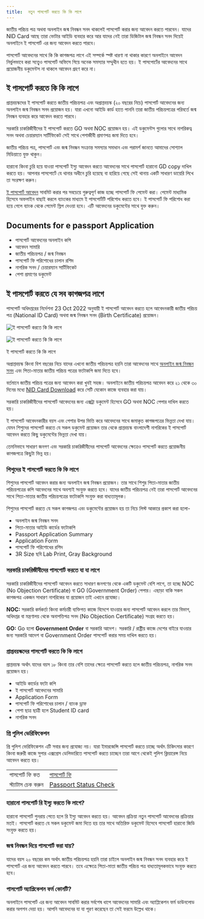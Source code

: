 ```yaml
---
title:  নতুন পাসপোর্ট করতে কি কি লাগে
---
```

জাতীয় পরিচয় পত্র অথবা অনলাইন জন্ম নিবন্ধন সনদ থাকলেই পাসপোর্ট করার জন্য আবেদন করতে পারবেন। যাদের NID Card আছে তারা ভোটার আইডি ব্যবহার করে আর যাদের নেই তারা ডিজিটাল জন্ম নিবন্ধন সনদ দিয়েই অনলাইনে ই পাসপোর্ট এর জন্য আবেদন করতে পারবে।

পাসপোর্ট আবেদনের সাথে কি কি কাগজপত্র লাগে এই সম্পর্কে স্পষ্ট ধারণা না থাকার কারণে অনলাইনে আবেদন নির্ভুলভাবে করা সত্ত্বেও পাসপোর্ট অফিসে গিয়ে অনেক সমস্যার সম্মুখীন হতে হয়। ই পাসপোর্টের আবেদনের সাথে প্রয়োজনীয় ডকুমেন্টস না থাকলে আবেদন গ্রহণ করে না।

## ই পাসপোর্ট করতে কি কি লাগে

প্রাপ্তবয়স্কদের ই পাসপোর্ট করতে জাতীয় পরিচয়পত্র এবং অপ্রাপ্তবয়স্ক (২০ বছরের নিচে) পাসপোর্ট আবেদনের জন্য অনলাইন জন্ম নিবন্ধন সনদ প্রয়োজন হয়। যারা এখনো আইডি কার্ড হাতে পাননি তারা জাতীয় পরিচয়পত্রের পরিবর্তে জন্ম নিবন্ধন ব্যবহার করে আবেদন করতে পারবে।

সরকারি চাকরিজীবীদের ই পাসপোর্ট করতে GO অথবা NOC প্রয়োজন হয়। এই ডকুমেন্টস গুলোর সাথে নাগরিকত্ব সনদ অথবা চেয়ারম্যান সার্টিফিকেট সেই সাথে পেশাজীবী প্রমাণপত্র জমা দিতে হবে।

জাতীয় পরিচয় পত্র, পাসপোর্ট এবং জন্ম নিবন্ধন সংক্রান্ত সমস্যার সমাধান এবং পরামর্শ জানতে আমাদের সোশ্যাল মিডিয়াতে যুক্ত থাকুন।

হারানো কিংবা চুরি হয়ে যাওয়া পাসপোর্ট ইস্যু আবেদন করতে আবেদনের সাথে পাসপোর্ট হারানো GD copy দাখিল করতে হয়। আপনার পাসপোর্টে যে থানার অধীনে চুরি হয়েছে বা হারিয়ে গেছে সেই থানায় একটি সাধারণ ডায়েরি লিখে তা সংরক্ষণ করুন।

[ই পাসপোর্ট আবেদন](/e-passport-application/) সাবমিট করার পর সবচেয়ে গুরুত্বপূর্ণ কাজ হচ্ছে পাসপোর্ট ফি পেমেন্ট করা। পেমেন্ট মাধ্যমিক হিসেবে অফলাইন বাছাই করলে ব্যাংকের মাধ্যমে ই পাসপোর্টটি পরিশোধ করতে হবে। ই পাসপোর্ট ফি পরিশোধ করা হয়ে গেলে ব্যাংক থেকে পেমেন্ট স্লিপ দেওয়া হবে। এটি আবেদনের ডকুমেন্টের সাথে যুক্ত করুন।

## Documents for e passport Application

*   পাসপোর্ট আবেদনের অনলাইন কপি
*   আবেদন সামারি
*   জাতীয় পরিচয়পত্র / জন্ম নিবন্ধন
*   পাসপোর্ট ফি পরিশোধের চালান রশিদ
*   নাগরিক সনদ / চেয়ারম্যান সার্টিফিকেট
*   পেশা প্রমাণের ডকুমেন্ট

## ই পাসপোর্ট করতে যে সব কাগজপত্র লাগে

পাসপোর্ট অধিদপ্তরের নির্দেশনা 23 Oct 2022 অনুযায়ী ই পাসপোর্ট আবেদন করতে হলে আবেদনকারী জাতীয় পরিচয় পত্র (National ID Card) অথবা জন্ম নিবন্ধন সনদ (Birth Certificate) প্রয়োজন।

![ই পাসপোর্ট করতে কি কি লাগে](https://nidbd.org/wp-content/uploads/2023/05/documents-for-passport-application.jpg)

![ই পাসপোর্ট করতে কি কি লাগে](https://nidbd.org/wp-content/uploads/2023/05/documents-for-passport-application.jpg)

ই পাসপোর্ট করতে কি কি লাগে

অপ্রাপ্তবয়স্ক কিংবা বিশ বছরের নিচে যাদের এখনো জাতীয় পরিচয়পত্র হয়নি তারা আবেদনের সাথে [অনলাইন জন্ম নিবন্ধন সনদ](https://nidbd.org/birth-registration-application/) এবং পিতা-মাতার জাতীয় পরিচয় পত্রের ফটোকপি জমা দিতে হবে।

বর্তমানে জাতীয় পরিচয় পত্রের জন্য আবেদন করা খুবই সহজ। অনলাইনে জাতীয় পরিচয়পত্র আবেদন করে ২১ থেকে ৩০ দিনের মধ্যে [NID Card Download](https://nidbd.org/nid-card-download/) করে সেটি যেকোন কাজে ব্যবহার করা যায়।

সরকারি চাকরিজীবীদের পাসপোর্ট আবেদনের জন্য এক্সট্রা ডকুমেন্ট হিসেবে GO অথবা NOC পেপার দাখিল করতে হয়।

ই পাসপোর্ট আবেদনকারীর বয়স এবং পেশার উপর ভিত্তি করে আবেদনের সাথে জমাকৃত কাগজপত্রের ভিন্নতা দেখা যায়। যেমন শিশুদের পাসপোর্ট করতে যে সকল ডকুমেন্ট প্রয়োজন তার থেকে প্রাপ্তবয়স্ক বাংলাদেশী নাগরিকের ই পাসপোর্ট আবেদন করতে কিছু ডকুমেন্টের ভিন্নতা দেখা যায়।

তেমনিভাবে সাধারণ জনগণ এবং সরকারি চাকরিজীবীদের পাসপোর্ট আবেদনের ক্ষেত্রেও পাসপোর্ট করতে প্রয়োজনীয় কাগজপত্রে কিছুটা ভিন্ন হয়।

### শিশুদের ই পাসপোর্ট করতে কি কি লাগে

শিশুদের পাসপোর্ট আবেদন করার জন্য অনলাইন জন্ম নিবন্ধন প্রয়োজন। তার সাথে শিশুর পিতা-মাতার জাতীয় পরিচয়পত্রের কপি আবেদনের সাথে অবশ্যই সংযুক্ত করতে হবে। যাদের জাতীয় পরিচয়পত্র নেই তারা পাসপোর্ট আবেদনের সাথে পিতা-মাতার জাতীয় পরিচয়পত্রের ফটোকপি সংযুক্ত করা বাধ্যতামূলক।

শিশুদের পাসপোর্ট করতে যে সকল কাগজপত্র এবং ডকুমেন্টের প্রয়োজন হয় তা নিচে লিস্ট আকারে প্রকাশ করা হলো-

*   অনলাইন জন্ম নিবন্ধন সনদ
*   পিতা-মাতার আইডি কার্ডের ফটোকপি
*   Passport Application Summary
*   Application Form
*   পাসপোর্ট ফি পরিশোধের রশিদ
*   3R Size ছবি Lab Print, Gray Background

### সরকারি চাকরিজীবীদের পাসপোর্ট করতে যা যা লাগে

সরকারি চাকরিজীবীদের পাসপোর্ট আবেদন করতে সাধারণ জনগণের থেকে একটি ডকুমেন্ট বেশি লাগে, তা হচ্ছে NOC (No Objection Certificate) বা GO (Government Order) পেপার। এছাড়া বাকি সকল কাগজপত্র একজন সাধারণ নাগরিকের যা প্রয়োজন তাই এখানে প্রযোজ্য।

**NOC:** সরকারি কর্মকর্তা কিংবা কর্মচারী ব্যক্তিগত কাজে বিদেশে যাওয়ার জন্য পাসপোর্ট আবেদন করলে তার বিভাগ, অধিদপ্তর বা মন্ত্রণালয় থেকে অনাপত্তিপত্র সনদ (No Objection Certificate) সংগ্রহ করতে হয়।

**GO:** Go হলো **Government Order** বা সরকারি আদেশ। সরকারি / রাষ্ট্রীয় কাজে দেশের বাইরে যাওয়ার জন্য সরকারি আদেশ বা Government Order পাসপোর্ট করার সময় দাখিল করতে হয়।

### প্রাপ্তবয়স্কদের পাসপোর্ট করতে কি কি লাগে

প্রাপ্তবয়স্ক অর্থাৎ যাদের বয়স ১৮ কিংবা তার বেশি তাদের ক্ষেত্রে পাসপোর্ট করতে হলে জাতীয় পরিচয়পত্র, নাগরিক সনদ প্রয়োজন হয়।

*   আইডি কার্ডের ফটো কপি
*   ই পাসপোর্ট আবেদনের সামারি
*   Application Form
*   পাসপোর্ট ফি পরিশোধের চালান / ব্যাংক ড্রাফ
*   পেশা ছাত্র ছাত্রী হলে Student ID card
*   নাগরিক সনদ

### প্রি পুলিশ ভেরিফিকেশন

প্রি পুলিশ ভেরিফিকেশন এটি সবার জন্য প্রযোজ্য নয়। যারা ইমারজেন্সি পাসপোর্ট করতে চাচ্ছে অর্থাৎ চিকিৎসার কারণে কিংবা জরুরী কাজে সুপার এক্সপ্রেস ডেলিভারিতে পাসপোর্ট করতে চাচ্ছেন তারা আগে থেকেই পুলিশ ক্লিয়ারেন্স নিয়ে আবেদন করতে হয়।

|     |     |
| --- | --- |
| পাসপোর্ট ফি কত | [পাসপোর্ট ফি](https://nidbd.org/e-passport-fees/) |
| স্ট্যাটাস চেক করুন | [Passport Status Check](https://nidbd.org/epassport-status-check/) |

### হারানো পাসপোর্ট রি ইস্যু করতে কি লাগে?

হারানো পাসপোর্ট পুনরায় পেতে হলে রি ইস্যু আবেদন করতে হয়। আবেদন প্রক্রিয়া নতুন পাসপোর্ট আবেদনের প্রক্রিয়ার মতই। পাসপোর্ট করতে যে সকল ডকুমেন্ট জমা দিতে হয় তার সাথে অতিরিক্ত ডকুমেন্ট হিসেবে পাসপোর্ট হারানো জিডি সংযুক্ত করতে হয়।

### জন্ম নিবন্ধন দিয়ে পাসপোর্ট করা যায়?

যাদের বয়স ২০ বছরের কম অর্থাৎ জাতীয় পরিচয়পত্র হয়নি তারা চাইলে অনলাইন জন্ম নিবন্ধন সনদ ব্যবহার করে ই পাসপোর্ট এর জন্য আবেদন করতে পারবে। তবে এক্ষেত্রে পিতা-মাতা জাতীয় পরিচয় পত্র বাধ্যতামূলকভাবে সংযুক্ত করতে হবে।

### পাসপোর্ট অ্যাপ্লিকেশন ফর্ম কোনটি?

অনলাইনে পাসপোর্ট এর জন্য আবেদন সাবমিট করার সর্বশেষ ধাপে আবেদনের সামারি এবং অ্যাপ্লিকেশন ফর্ম ডাউনলোড করার অপশন দেয়া হয়। আপনি আবেদনের যা যা পূরণ করেছেন তা সেই ফরমে উল্লেখ থাকে।